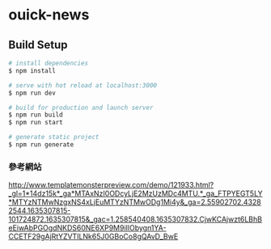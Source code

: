 # ouick-news

## Build Setup

```bash
# install dependencies
$ npm install

# serve with hot reload at localhost:3000
$ npm run dev

# build for production and launch server
$ npm run build
$ npm run start

# generate static project
$ npm run generate
```

### 參考網站

http://www.templatemonsterpreview.com/demo/121933.html?_gl=1*14dz15k*_ga*MTAxNzI0ODcyLjE2MzUzMDc4MTU.*_ga_FTPYEGT5LY*MTYzNTMwNzgxNS4xLjEuMTYzNTMwODg1Mi4y&_ga=2.55902702.43282544.1635307815-101724872.1635307815&_gac=1.258540408.1635307832.CjwKCAjwzt6LBhBeEiwAbPGOgdNKDS60NE6XP9M9iIlObygn1YA-CCETF29gAjRtYZVTILNk65J0GBoCo8gQAvD_BwE
